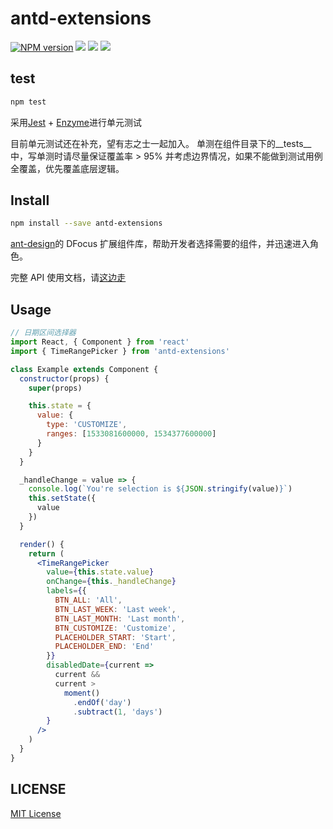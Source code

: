 # antd-extensions

[![NPM version][npm-image]][npm-url]
![][david-url]
![][dt-url]
![][license-url]

## test

```bash
npm test
```
采用[Jest](https://jestjs.io/en/) + [Enzyme](https://airbnb.io/enzyme/)进行单元测试

目前单元测试还在补充，望有志之士一起加入。
单测在组件目录下的__tests__中，写单测时请尽量保证覆盖率 > 95% 并考虑边界情况，如果不能做到测试用例全覆盖，优先覆盖底层逻辑。

## Install

```bash
npm install --save antd-extensions
```

[ant-design](https://ant.design/)的 DFocus 扩展组件库，帮助开发者选择需要的组件，并迅速进入角色。

完整 API 使用文档，请[这边走](https://dfocusfe.github.io/antd-extensions)

## Usage

```jsx
// 日期区间选择器
import React, { Component } from 'react'
import { TimeRangePicker } from 'antd-extensions'

class Example extends Component {
  constructor(props) {
    super(props)

    this.state = {
      value: {
        type: 'CUSTOMIZE',
        ranges: [1533081600000, 1534377600000]
      }
    }
  }

  _handleChange = value => {
    console.log(`You're selection is ${JSON.stringify(value)}`)
    this.setState({
      value
    })
  }

  render() {
    return (
      <TimeRangePicker
        value={this.state.value}
        onChange={this._handleChange}
        labels={{
          BTN_ALL: 'All',
          BTN_LAST_WEEK: 'Last week',
          BTN_LAST_MONTH: 'Last month',
          BTN_CUSTOMIZE: 'Customize',
          PLACEHOLDER_START: 'Start',
          PLACEHOLDER_END: 'End'
        }}
        disabledDate={current =>
          current &&
          current >
            moment()
              .endOf('day')
              .subtract(1, 'days')
        }
      />
    )
  }
}
```

## LICENSE

[MIT License](https://raw.githubusercontent.com/DFocusFE/antd-extensions/master/LICENSE)

[npm-url]: https://npmjs.org/package/antd-extensions
[npm-image]: https://badge.fury.io/js/antd-extensions.png
[david-url]: https://david-dm.org/DFocusFE/antd-extensions.png
[dt-url]: https://img.shields.io/npm/dt/antd-extensions.svg
[license-url]: https://img.shields.io/npm/l/antd-extensions.svg
